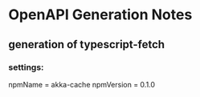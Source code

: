 # OpenAPI Generation Notes

## generation of typescript-fetch

### settings:
npmName = akka-cache
npmVersion = 0.1.0